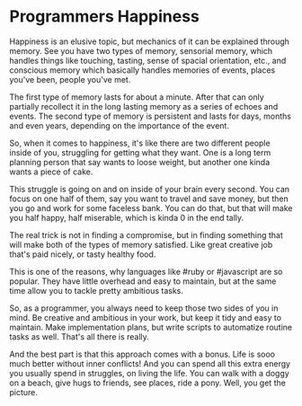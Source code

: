 # Programmers Happiness

Happiness is an elusive topic, but mechanics of it can be explained through memory. See you have two types of memory, sensorial memory, which handles things like touching, tasting, sense of spacial orientation, etc., and conscious memory which basically handles memories of events, places you've been, people you've met.

The first type of memory lasts for about a minute. After that can only partially recollect it in the long lasting memory as a series of echoes and events. The second type of memory is persistent and lasts for days, months and even years, depending on the importance of the event.

So, when it comes to happiness, it's like there are two different people inside of you, struggling for getting what they want. One is a long term planning person that say wants to loose weight, but another one kinda wants a piece of cake.

This struggle is going on and on inside of your brain every second. You can focus on one half of them, say you want to travel and save money, but then you go and work for some faceless bank. You can do that, but that will make you half happy, half miserable, which is kinda 0 in the end tally.

The real trick is not in finding a compromise, but in finding something that will make both of the types of memory satisfied. Like great creative job that's paid nicely, or tasty healthy food.

This is one of the reasons, why languages like #ruby or #javascript are so popular. They have little overhead and easy to maintain, but at the same time allow you to tackle pretty ambitious tasks.

So, as a programmer, you always need to keep those two sides of you in mind. Be creative and ambitious in your work, but keep it tidy and easy to maintain. Make implementation plans, but write scripts to automatize routine tasks as well. That's all there is really.

And the best part is that this approach comes with a bonus. Life is sooo much better without inner conflicts! And you can spend all this extra energy you usually spend in struggles, on living the life. You can walk with a doggy on a beach, give hugs to friends, see places, ride a pony. Well, you get the picture.